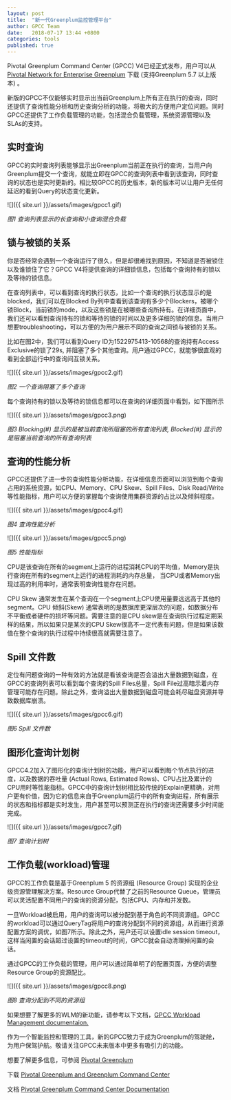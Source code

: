 ```yaml
---
layout: post
title:  "新一代Greenplum监控管理平台"
author: GPCC Team
date:   2018-07-17 13:44 +0800
categories: tools
published: true
---
```



Pivotal Greenplum Command Center (GPCC) V4已经正式发布，用户可以从[Pivotal Network for Enterprise Greenplum](https://network.pivotal.io/products/pivotal-gpdb) 下载 (支持Greenplum 5.7 以上版本) 。

新版的GPCC不仅能够实时显示出当前Greenplum上所有正在执行的查询，同时还提供了查询性能分析和历史查询分析的功能，将极大的方便用户定位问题。同时GPCC还提供了工作负载管理的功能，包括混合负载管理，系统资源管理以及SLAs的支持。

## 实时查询
GPCC的实时查询列表能够显示出Greenplum当前正在执行的查询，当用户向Greenplum提交一个查询，就能立即在GPCC的查询列表中看到该查询，同时查询的状态也是实时更新的。相比较GPCC的历史版本，新的版本可以让用户无任何延迟的看到Query的状态变化更新。

![]({{ site.url }}/assets/images/gpcc1.gif)

   *图1 查询列表显示的长查询和小查询混合负载*
      
## 锁与被锁的关系
你是否经常会遇到一个查询运行了很久，但是却很难找到原因，不知道是否被锁住以及谁锁住了它？GPCC V4将提供查询的详细锁信息，包括每个查询持有的锁以及等待的锁信息。

在查询列表中，可以看到查询的执行状态，比如一个查询的执行状态显示的是blocked，我们可以在Blocked By列中查看到该查询有多少个Blockers，被哪个锁Block，当前锁的mode，以及这些锁是在被哪些查询所持有。在详细页面中，我们还可以看到查询持有的锁和等待的锁的时间以及更多详细的锁的信息。当用户想要troubleshooting，可以方便的为用户展示不同的查询之间锁与被锁的关系。

比如在图2中，我们可以看到Query ID为1522975413-10568的查询持有Access Exclusive的锁了29s, 并阻塞了多个其他查询。用户通过GPCC，就能够很直观的看到全部运行中的查询间互锁关系。

![]({{ site.url }}/assets/images/gpcc2.gif)

*图2 一个查询阻塞了多个查询*

每个查询持有的锁以及等待的锁信息都可以在查询的详细页面中看到，如下图所示

![]({{ site.url }}/assets/images/gpcc3.png)

*图3 Blocking(#) 显示的是被当前查询所阻塞的所有查询列表, Blocked(#) 显示的是阻塞当前查询的所有查询列表*

##  查询的性能分析

GPCC还提供了进一步的查询性能分析功能，在详细信息页面可以浏览到每个查询占用的系统资源，如CPU、Memory、CPU Skew、Spill Files、Disk Read/Write等性能指标，用户可以方便的掌握每个查询使用集群资源的占比以及倾斜程度。

![]({{ site.url }}/assets/images/gpcc4.gif)

*图4 查询性能分析*

![]({{ site.url }}/assets/images/gpcc5.png)

*图5 性能指标*

CPU是该查询在所有的segment上运行的进程消耗CPU的平均值，Memory是执行查询在所有的segment上运行的进程消耗的内存总量， 当CPU或者Memory出现过高的利用率时，通常表明查询性能存在问题。

CPU Skew 通常发生在某个查询在一个segment上CPU使用量要远远高于其他的segment。CPU 倾斜(Skew) 通常表明的是数据库更深层次的问题，如数据分布不平衡或者硬件的损坏等问题。需要注意的是CPU skew是在查询执行过程定期采样的结果，所以如果只是某次的CPU Skew很高不一定代表有问题，但是如果该数值在整个查询的执行过程中持续很高就需要注意了。

## Spill 文件数

定位有问题查询的一种有效的方法就是看该查询是否会溢出大量数据到磁盘，在GPCC的查询列表可以看到每个查询的Spill Files总量，Spill File过高暗示着内存管理可能存在问题。除此之外，查询溢出大量数据到磁盘可能会耗尽磁盘资源并导致数据库崩溃。

![]({{ site.url }}/assets/images/gpcc6.gif)

*图6 Spill 文件数*

## 图形化查询计划树

GPCC4.2加入了图形化的查询计划树的功能，用户可以看到每个节点执行的进度，以及数据的吞吐量 (Actual Rows, Estimated Rows)、CPU占比及累计的CPU用时等性能指标。GPCC中的查询计划树相比较传统的Explain更精确，对用户更有价值，因为它的信息来自于Greenplum运行中的所有查询进程，所有展示的状态和指标都是实时发生，用户甚至可以预测正在执行的查询还需要多少时间能完成。

![]({{ site.url }}/assets/images/gpcc7.gif)

*图7 查询计划树*

## 工作负载(workload)管理

GPCC的工作负载是基于Greenplum 5 的资源组 (Resource Group) 实现的企业级资源管理解决方案。Resource Group代替了之前的Resource Queue，管理员可以灵活配置不同用户的查询的资源分配，包括CPU、内存和并发数。
	
一旦Workload被启用，用户的查询可以被分配到基于角色的不同资源组。GPCC的workload可以通过QueryTag将用户的查询分配到不同的资源组，从而进行资源配置方案的调优，如图7所示。除此之外，用户还可以设置idle session timeout，这样当闲置的会话超过设置的timeout的时间，GPCC就会自动清理掉闲置的会话。

通过GPCC的工作负载的管理，用户可以通过简单明了的配置页面，方便的调整Resource Group的资源配比。

![]({{ site.url }}/assets/images/gpcc8.png)

*图8 查询分配到不同的资源组*

如果想要了解更多的WLM的新功能，请参考以下文档，[GPCC Workload Management documentaion.](http://gpcc.docs.pivotal.io/200/docs-gpwlm/topics/welcome.html)

作为一个智能监控和管理的工具，新的GPCC致力于成为Greenplum的驾驶舱，为用户保驾护航。敬请关注GPCC未来版本中更多有吸引力的功能。
	
想要了解更多信息，可参阅 [Pivotal Greenplum](https://pivotal.io/pivotal-greenplum)

下载 [Pivotal Greenplum and Greenplum Command Center](https://network.pivotal.io/products/pivotal-gpdb)

文档 [Pivotal Greenplum Command Center Documentation](http://gpcc.docs.pivotal.io/400/welcome.html)








